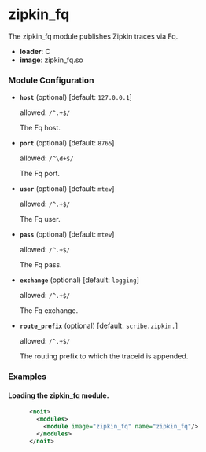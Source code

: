 

# zipkin_fq

The zipkin_fq module publishes Zipkin traces via Fq.


  * **loader**: C
  * **image**: zipkin_fq.so

### Module Configuration

    
 * **`host`** (optional)  [default: `127.0.0.1`]

   allowed: `/^.+$/`

   The Fq host.

 * **`port`** (optional)  [default: `8765`]

   allowed: `/^\d+$/`

   The Fq port.

 * **`user`** (optional)  [default: `mtev`]

   allowed: `/^.+$/`

   The Fq user.

 * **`pass`** (optional)  [default: `mtev`]

   allowed: `/^.+$/`

   The Fq pass.

 * **`exchange`** (optional)  [default: `logging`]

   allowed: `/^.+$/`

   The Fq exchange.

 * **`route_prefix`** (optional)  [default: `scribe.zipkin.`]

   allowed: `/^.+$/`

   The routing prefix to which the traceid is appended.

### Examples

#### Loading the zipkin_fq module.

```xml
      <noit>
        <modules>
          <module image="zipkin_fq" name="zipkin_fq"/>
        </modules>
      </noit>
    
```


